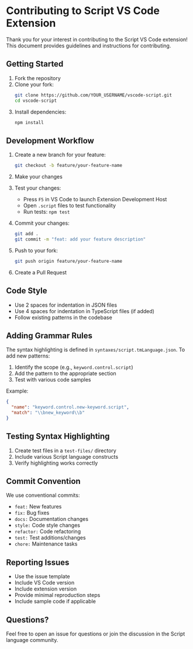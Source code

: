 # Contributing to Script VS Code Extension

Thank you for your interest in contributing to the Script VS Code extension! This document provides guidelines and instructions for contributing.

## Getting Started

1. Fork the repository
2. Clone your fork:
   ```bash
   git clone https://github.com/YOUR_USERNAME/vscode-script.git
   cd vscode-script
   ```
3. Install dependencies:
   ```bash
   npm install
   ```

## Development Workflow

1. Create a new branch for your feature:
   ```bash
   git checkout -b feature/your-feature-name
   ```

2. Make your changes

3. Test your changes:
   - Press `F5` in VS Code to launch Extension Development Host
   - Open `.script` files to test functionality
   - Run tests: `npm test`

4. Commit your changes:
   ```bash
   git add .
   git commit -m "feat: add your feature description"
   ```

5. Push to your fork:
   ```bash
   git push origin feature/your-feature-name
   ```

6. Create a Pull Request

## Code Style

- Use 2 spaces for indentation in JSON files
- Use 4 spaces for indentation in TypeScript files (if added)
- Follow existing patterns in the codebase

## Adding Grammar Rules

The syntax highlighting is defined in `syntaxes/script.tmLanguage.json`. To add new patterns:

1. Identify the scope (e.g., `keyword.control.script`)
2. Add the pattern to the appropriate section
3. Test with various code samples

Example:
```json
{
  "name": "keyword.control.new-keyword.script",
  "match": "\\bnew_keyword\\b"
}
```

## Testing Syntax Highlighting

1. Create test files in a `test-files/` directory
2. Include various Script language constructs
3. Verify highlighting works correctly

## Commit Convention

We use conventional commits:

- `feat:` New features
- `fix:` Bug fixes
- `docs:` Documentation changes
- `style:` Code style changes
- `refactor:` Code refactoring
- `test:` Test additions/changes
- `chore:` Maintenance tasks

## Reporting Issues

- Use the issue template
- Include VS Code version
- Include extension version
- Provide minimal reproduction steps
- Include sample code if applicable

## Questions?

Feel free to open an issue for questions or join the discussion in the Script language community.